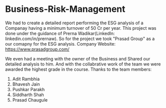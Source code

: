 # Business-Risk-Management

We had to create a detailed report performing the ESG analysis of a Companay having a minimum turnover of 50 Cr per year. This project was done under the guidance of Prerna Wadikar(LinkedIn: linkedin.com/in/prernaw).
So for the project we took "Prasad Group" as a our comapny for the ESG analysis.
Company Website: https://www.prasadgroup.com/

We even had a meeting with the owner of the Business and Shared our detailed analysis to him.
And with the collabrative work of the team we were awarded the highest grade in the course. Thanks to the team members:
1) Adit Rambhia
2) Bhavesh Jain
3) Pushkar Parakh
4) Siddharth Shah
5) Prasad Chaugule
